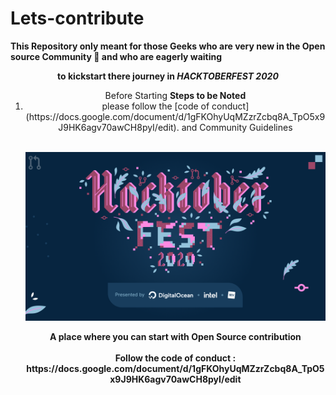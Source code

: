 # Lets-contribute

<B>This Repository only meant for those Geeks who are very new in the Open source Community 🤩 and who are eagerly waiting <center>to kickstart there journey in *HACKTOBERFEST 2020* </B>
<ol> 
  Before Starting <B>Steps to be Noted</B> <br>
  <li>please follow the [code of conduct](https://docs.google.com/document/d/1gFKOhyUqMZzrZcbq8A_TpO5x9J9HK6agv70awCH8pyI/edit). and  Community Guidelines</li>  <br>
  
![hacktoberfest](https://github.com/Hacktoberfest-SCE/start-with-github/blob/master/Resources/HF2020%20Events%201920x1080%20Centered.png)
<div align="center"> <b>A place where you can start with Open Source contribution<b> </div> <br>
<B>Follow the code of conduct : <B> https://docs.google.com/document/d/1gFKOhyUqMZzrZcbq8A_TpO5x9J9HK6agv70awCH8pyI/edit

